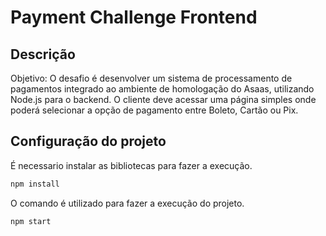 # Payment Challenge Frontend

## Descrição

Objetivo: O desafio é desenvolver um sistema de processamento de pagamentos integrado ao ambiente de homologação do Asaas, utilizando Node.js para o backend. O cliente deve acessar uma página simples onde poderá selecionar a opção de pagamento entre Boleto, Cartão ou Pix.

## Configuração do projeto

É necessario instalar as bibliotecas para fazer a execução.

```bash
npm install
```

O comando é utilizado para fazer a execução do projeto.

```bash
npm start
```
